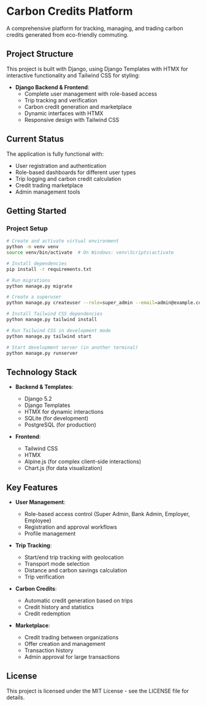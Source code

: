 # Carbon Credits Platform

A comprehensive platform for tracking, managing, and trading carbon credits generated from eco-friendly commuting.

## Project Structure

This project is built with Django, using Django Templates with HTMX for interactive functionality and Tailwind CSS for styling:

- **Django Backend & Frontend**: 
  - Complete user management with role-based access
  - Trip tracking and verification
  - Carbon credit generation and marketplace
  - Dynamic interfaces with HTMX
  - Responsive design with Tailwind CSS

## Current Status

The application is fully functional with:
- User registration and authentication
- Role-based dashboards for different user types
- Trip logging and carbon credit calculation
- Credit trading marketplace
- Admin management tools

## Getting Started

### Project Setup

```bash
# Create and activate virtual environment
python -m venv venv
source venv/bin/activate  # On Windows: venv\Scripts\activate

# Install dependencies
pip install -r requirements.txt

# Run migrations
python manage.py migrate

# Create a superuser
python manage.py createuser --role=super_admin --email=admin@example.com --password=Admin123! --first_name=Admin --last_name=User --approved

# Install Tailwind CSS dependencies
python manage.py tailwind install

# Run Tailwind CSS in development mode
python manage.py tailwind start

# Start development server (in another terminal)
python manage.py runserver
```

## Technology Stack

- **Backend & Templates**:
  - Django 5.2
  - Django Templates
  - HTMX for dynamic interactions
  - SQLite (for development)
  - PostgreSQL (for production)

- **Frontend**:
  - Tailwind CSS
  - HTMX
  - Alpine.js (for complex client-side interactions)
  - Chart.js (for data visualization)

## Key Features

- **User Management**:
  - Role-based access control (Super Admin, Bank Admin, Employer, Employee)
  - Registration and approval workflows
  - Profile management

- **Trip Tracking**:
  - Start/end trip tracking with geolocation
  - Transport mode selection
  - Distance and carbon savings calculation
  - Trip verification

- **Carbon Credits**:
  - Automatic credit generation based on trips
  - Credit history and statistics
  - Credit redemption

- **Marketplace**:
  - Credit trading between organizations
  - Offer creation and management
  - Transaction history
  - Admin approval for large transactions

## License

This project is licensed under the MIT License - see the LICENSE file for details. 